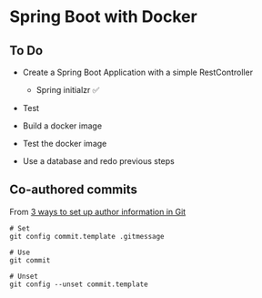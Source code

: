 # Spring Boot with Docker

## To Do 

- Create a Spring Boot Application with a simple RestController
  - Spring initialzr ✅

- Test

- Build a docker image

- Test the docker image

- Use a database and redo previous steps 

## Co-authored commits

From [3 ways to set up author information in Git](https://advancedweb.hu/3-ways-to-set-up-author-information-in-git/)
```
# Set 
git config commit.template .gitmessage

# Use
git commit

# Unset
git config --unset commit.template
```

